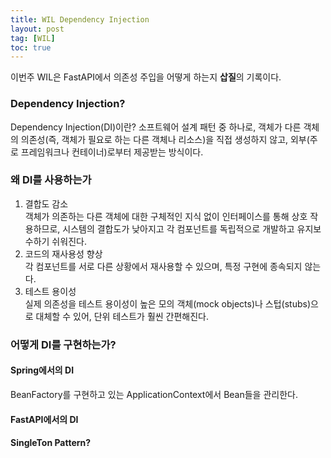```yaml
---
title: WIL Dependency Injection
layout: post
tag: [WIL]
toc: true
---
```


이번주 WIL은 FastAPI에서 의존성 주입을 어떻게 하는지 **삽질**의 기록이다.

### Dependency Injection?
Dependency Injection(DI)이란? 소프트웨어 설계 패턴 중 하나로, 객체가 다른 객체의 의존성(즉, 객체가 필요로 하는 다른 객체나 리소스)을 직접 생성하지 않고, 외부(주로 프레임워크나 컨테이너)로부터 제공받는 방식이다. 

### 왜 DI를 사용하는가
1. 결합도 감소   
    객체가 의존하는 다른 객체에 대한 구체적인 지식 없이 인터페이스를 통해 상호 작용하므로, 시스템의 결합도가 낮아지고 각 컴포넌트를 독립적으로 개발하고 유지보수하기 쉬워진다.
2. 코드의 재사용성 향상   
    각 컴포넌트를 서로 다른 상황에서 재사용할 수 있으며, 특정 구현에 종속되지 않는다.
3. 테스트 용이성   
    실제 의존성을 테스트 용이성이 높은 모의 객체(mock objects)나 스텁(stubs)으로 대체할 수 있어, 단위 테스트가 훨씬 간편해진다.

### 어떻게 DI를 구현하는가?

#### Spring에서의 DI
BeanFactory를 구현하고 있는 ApplicationContext에서 Bean들을 관리한다.


#### FastAPI에서의 DI


#### SingleTon Pattern?